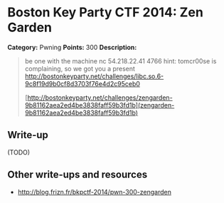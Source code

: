 # Boston Key Party CTF 2014: Zen Garden

**Category:** Pwning
**Points:** 300
**Description:**

> be one with the machine nc 54.218.22.41 4766 hint: tomcr00se is complaining, so we got you a present http://bostonkeyparty.net/challenges/libc.so.6-9c8f19d9b0cf8d3703f76e4d2c95ceb0
>
> [http://bostonkeyparty.net/challenges/zengarden-9b81162aea2ed4be3838faff59b3fd1b](zengarden-9b81162aea2ed4be3838faff59b3fd1b)

## Write-up

(TODO)

## Other write-ups and resources

* <http://blog.frizn.fr/bkpctf-2014/pwn-300-zengarden>
